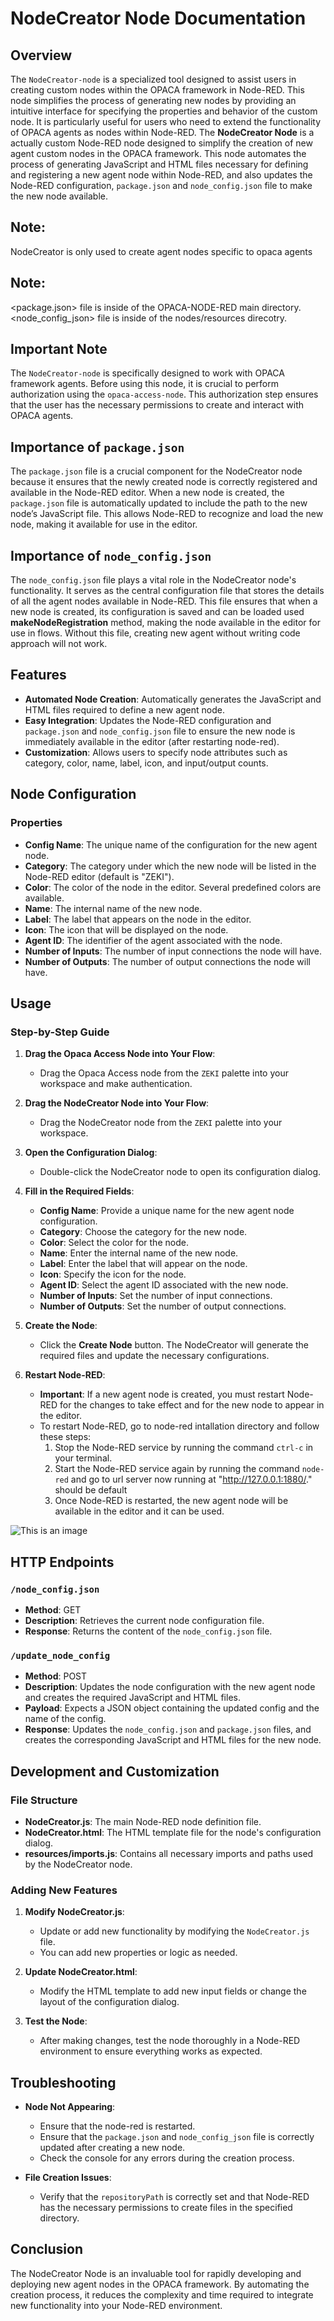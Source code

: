 
# NodeCreator Node Documentation

## Overview

The `NodeCreator-node` is a specialized tool designed to assist users in creating custom nodes within the OPACA framework in Node-RED. This node simplifies the process of generating new nodes by providing an intuitive interface for specifying the properties and behavior of the custom node. It is particularly useful for users who need to extend the functionality of OPACA agents as nodes within Node-RED.
The **NodeCreator Node** is a actually custom Node-RED node designed to simplify the creation of new agent custom nodes in the OPACA framework. This node automates the process of generating JavaScript and HTML files necessary for defining and registering a new agent node within Node-RED, and also updates the Node-RED configuration, `package.json` and `node_config.json` file to make the new node available.

## Note:
   NodeCreator is only used to create agent nodes specific to opaca agents

## Note:
   <package.json> file is inside of the OPACA-NODE-RED main directory.
   <node_config_json> file is inside of the nodes/resources direcotry.

## Important Note
The `NodeCreator-node` is specifically designed to work with OPACA framework agents. Before using this node, it is crucial to perform authorization using the `opaca-access-node`. This authorization step ensures that the user has the necessary permissions to create and interact with OPACA agents.


## Importance of `package.json`

The `package.json` file is a crucial component for the NodeCreator node because it ensures that the newly created node is correctly registered and available in the Node-RED editor. When a new node is created, the `package.json` file is automatically updated to include the path to the new node’s JavaScript file. This allows Node-RED to recognize and load the new node, making it available for use in the editor.

## Importance of `node_config.json`

The `node_config.json` file plays a vital role in the NodeCreator node's functionality. It serves as the central configuration file that stores the details of all the agent nodes available in Node-RED. This file ensures that when a new node is created, its configuration is saved and can be loaded used **makeNodeRegistration** method, making the node available in the editor for use in flows. Without this file, creating new agent without writing code approach will not work. 



## Features

- **Automated Node Creation**: Automatically generates the JavaScript and HTML files required to define a new agent node.
- **Easy Integration**: Updates the Node-RED configuration and `package.json` and `node_config.json` file to ensure the new node is immediately available in the editor (after restarting node-red).
- **Customization**: Allows users to specify node attributes such as category, color, name, label, icon, and input/output counts.

## Node Configuration

### Properties

- **Config Name**: The unique name of the configuration for the new agent node.
- **Category**: The category under which the new node will be listed in the Node-RED editor (default is "ZEKI").
- **Color**: The color of the node in the editor. Several predefined colors are available.
- **Name**: The internal name of the new node.
- **Label**: The label that appears on the node in the editor.
- **Icon**: The icon that will be displayed on the node.
- **Agent ID**: The identifier of the agent associated with the node.
- **Number of Inputs**: The number of input connections the node will have.
- **Number of Outputs**: The number of output connections the node will have.

## Usage

### Step-by-Step Guide

1. **Drag the Opaca Access Node into Your Flow**:
   - Drag the Opaca Access node from the `ZEKI` palette into your workspace and make authentication.

2. **Drag the NodeCreator Node into Your Flow**:
   - Drag the NodeCreator node from the `ZEKI` palette into your workspace.

3. **Open the Configuration Dialog**:
   - Double-click the NodeCreator node to open its configuration dialog.

4. **Fill in the Required Fields**:
   - **Config Name**: Provide a unique name for the new agent node configuration.
   - **Category**: Choose the category for the new node.
   - **Color**: Select the color for the node.
   - **Name**: Enter the internal name of the new node.
   - **Label**: Enter the label that will appear on the node.
   - **Icon**: Specify the icon for the node.
   - **Agent ID**: Select the agent ID associated with the new node.
   - **Number of Inputs**: Set the number of input connections.
   - **Number of Outputs**: Set the number of output connections.

5. **Create the Node**:
   - Click the **Create Node** button. The NodeCreator will generate the required files and update the necessary configurations.

6. **Restart Node-RED**:
   - **Important**: If a new agent node is created, you must restart Node-RED for the changes to take effect and for the new node to appear in the editor.
   - To restart Node-RED, go to node-red intallation directory and follow these steps:
     1. Stop the Node-RED service by running the command `ctrl-c` in your terminal.
     2. Start the Node-RED service again by running the command `node-red` and go to url server now running at "http://127.0.0.1:1880/." should be default
     3. Once Node-RED is restarted, the new agent node will be available in the editor and it can be used.

![This is an image](node_creator_edit_dialog.png)     

## HTTP Endpoints

### `/node_config.json`

- **Method**: GET
- **Description**: Retrieves the current node configuration file.
- **Response**: Returns the content of the `node_config.json` file.

### `/update_node_config`

- **Method**: POST
- **Description**: Updates the node configuration with the new agent node and creates the required JavaScript and HTML files.
- **Payload**: Expects a JSON object containing the updated config and the name of the config.
- **Response**: Updates the `node_config.json` and `package.json` files, and creates the corresponding JavaScript and HTML files for the new node.

## Development and Customization

### File Structure

- **NodeCreator.js**: The main Node-RED node definition file.
- **NodeCreator.html**: The HTML template file for the node's configuration dialog.
- **resources/imports.js**: Contains all necessary imports and paths used by the NodeCreator node.

### Adding New Features

1. **Modify NodeCreator.js**:
   - Update or add new functionality by modifying the `NodeCreator.js` file.
   - You can add new properties or logic as needed.

2. **Update NodeCreator.html**:
   - Modify the HTML template to add new input fields or change the layout of the configuration dialog.

3. **Test the Node**:
   - After making changes, test the node thoroughly in a Node-RED environment to ensure everything works as expected.

## Troubleshooting

- **Node Not Appearing**:
   - Ensure that the node-red is restarted.
   - Ensure that the `package.json` and `node_config_json` file is correctly updated after creating a new node.
   - Check the console for any errors during the creation process.

- **File Creation Issues**:
   - Verify that the `repositoryPath` is correctly set and that Node-RED has the necessary permissions to create files in the specified directory.

## Conclusion

The NodeCreator Node is an invaluable tool for rapidly developing and deploying new agent nodes in the OPACA framework. By automating the creation process, it reduces the complexity and time required to integrate new functionality into your Node-RED environment.
